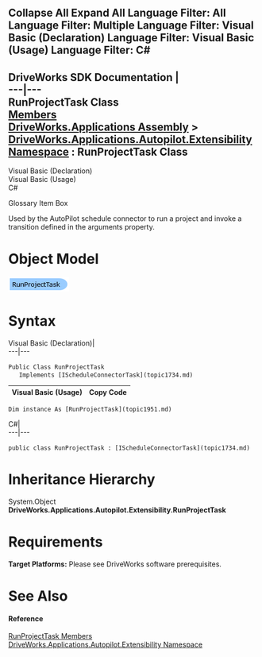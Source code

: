        

 Collapse All Expand All  Language Filter: All  Language Filter: Multiple  Language Filter: Visual Basic (Declaration) Language Filter: Visual Basic (Usage) Language Filter: C#  
---  
DriveWorks SDK Documentation  |   
---|---  
RunProjectTask Class   
[Members](topic1952.md)   
[DriveWorks.Applications Assembly](topic13.md) > [DriveWorks.Applications.Autopilot.Extensibility Namespace](topic1633.md) : RunProjectTask Class  
---  
  
Visual Basic (Declaration)    
Visual Basic (Usage)    
C# 

Glossary Item Box

Used by the AutoPilot schedule connector to run a project and invoke a transition defined in the arguments property. 

# Object Model

![](dotnetdiagramimages/image69.png)

# Syntax

Visual Basic (Declaration)|   
---|---  
      
    
    Public Class RunProjectTask 
       Implements [IScheduleConnectorTask](topic1734.md)   
  
Visual Basic (Usage)| Copy Code  
---|---  
      
    
    Dim instance As [RunProjectTask](topic1951.md)  
  
C#|   
---|---  
      
    
    public class RunProjectTask : [IScheduleConnectorTask](topic1734.md)    
  
# Inheritance Hierarchy

System.Object  
**DriveWorks.Applications.Autopilot.Extensibility.RunProjectTask**  


# Requirements

**Target Platforms:** Please see DriveWorks software prerequisites.

# See Also

#### Reference

[RunProjectTask Members](topic1952.md)   
[DriveWorks.Applications.Autopilot.Extensibility Namespace](topic1633.md)


